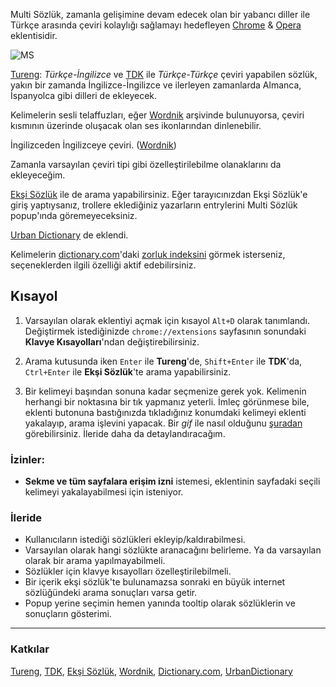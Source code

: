 Multi Sözlük, zamanla gelişimine devam edecek olan bir yabancı diller ile Türkçe arasında çeviri kolaylığı sağlamayı hedefleyen [Chrome](https://chrome.google.com/webstore/detail/multi-s%C3%B6zl%C3%BCk/dgjbiomnpnpdickhihabccnbhpipddch) & [Opera](https://addons.opera.com/en/extensions/details/multi-sozluk/) eklentisidir.

![MS](https://cdn.pbrd.co/images/uUpJwtG.png)

[Tureng](http://tureng.com): *Türkçe-İngilizce* ve [TDK](http://tdk.gov.tr/) ile *Türkçe-Türkçe* çeviri yapabilen sözlük, yakın bir zamanda İngilizce-İngilizce ve ilerleyen zamanlarda Almanca, İspanyolca gibi dilleri de ekleyecek.

Kelimelerin sesli telaffuzları, eğer [Wordnik](https://www.wordnik.com/) arşivinde bulunuyorsa, çeviri kısmının üzerinde oluşacak olan ses ikonlarından dinlenebilir.

İngilizceden İngilizceye çeviri. ([Wordnik](https://www.wordnik.com/))

Zamanla varsayılan çeviri tipi gibi özelleştirilebilme olanaklarını da ekleyeceğim.

[Ekşi Sözlük](https://eksisozluk.com/) ile de arama yapabilirsiniz. Eğer tarayıcınızdan Ekşi Sözlük'e giriş yaptıysanız, trollere eklediğiniz yazarların entrylerini Multi Sözlük popup'ında göremeyeceksiniz.

[Urban Dictionary](http://www.urbandictionary.com/) de eklendi.

Kelimelerin [dictionary.com](http://www.dictionary.com/)'daki [zorluk indeksini](https://cdn.pbrd.co/images/uPigUFE.png) görmek isterseniz, seçeneklerden ilgili özelliği aktif edebilirsiniz.

## Kısayol

1. Varsayılan olarak eklentiyi açmak için kısayol `Alt+D` olarak tanımlandı. Değiştirmek istediğinizde
`chrome://extensions` sayfasının sonundaki __Klavye Kısayolları__'ndan değiştirebilirsiniz.

2. Arama kutusunda iken `Enter` ile **Tureng**'de, `Shift+Enter` ile **TDK**'da, `Ctrl+Enter` ile **Ekşi Sözlük**'te arama yapabilirsiniz.

3. Bir kelimeyi başından sonuna kadar seçmenize gerek yok. Kelimenin herhangi bir noktasına bir tık yapmanız yeterli. İmleç görünmese bile, eklenti butonuna bastığınızda tıkladığınız konumdaki kelimeyi eklenti yakalayıp, arama işlevini yapacak. Bir *gif* ile nasıl olduğunu [şuradan](http://i.giphy.com/3o7WTxYHrdfwmjH2P6.gif) görebilirsiniz. İleride daha da detaylandıracağım.

### İzinler:

- **Sekme ve tüm sayfalara erişim izni** istemesi, eklentinin sayfadaki seçili
kelimeyi yakalayabilmesi için isteniyor.

### İleride
- Kullanıcıların istediği sözlükleri ekleyip/kaldırabilmesi.
- Varsayılan olarak hangi sözlükte aranacağını belirleme. Ya da varsayılan olarak bir arama yapılmayabilmeli.
- Sözlükler için klavye kısayolları özelleştirilebilmeli.
- Bir içerik ekşi sözlük'te bulunamazsa sonraki en büyük internet sözlüğündeki arama sonuçları varsa getir.
- Popup yerine seçimin hemen yanında tooltip olarak sözlüklerin ve sonuçların gösterimi.

---

### Katkılar
[Tureng](http://tureng.com), [TDK](http://tdk.gov.tr/), [Ekşi Sözlük](https://eksisozluk.com/), [Wordnik](https://www.wordnik.com/), [Dictionary.com](http://www.dictionary.com/), [UrbanDictionary](http://www.urbandictionary.com/)
